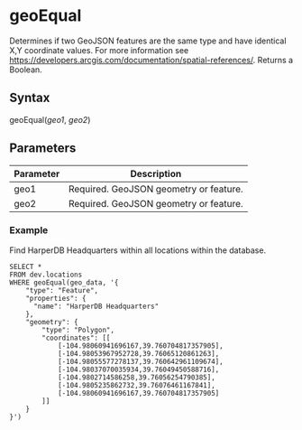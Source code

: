 # geoEqual
Determines if two GeoJSON features are the same type and have identical X,Y coordinate values. For more information see https://developers.arcgis.com/documentation/spatial-references/. Returns a Boolean.

## Syntax
geoEqual(_geo1_, _geo2_)

## Parameters
| Parameter	 | Description                            |
|------------|----------------------------------------|
| geo1	      | Required. GeoJSON geometry or feature. |
| geo2	      | Required. GeoJSON geometry or feature. |

### Example
Find HarperDB Headquarters within all locations within the database.

```
SELECT *
FROM dev.locations
WHERE geoEqual(geo_data, '{
    "type": "Feature",
    "properties": {
      "name": "HarperDB Headquarters"
    },
    "geometry": {
        "type": "Polygon",
        "coordinates": [[
            [-104.98060941696167,39.760704817357905],
            [-104.98053967952728,39.76065120861263],
            [-104.98055577278137,39.760642961109674],
            [-104.98037070035934,39.76049450588716],
            [-104.9802714586258,39.76056254790385],
            [-104.9805235862732,39.76076461167841],
            [-104.98060941696167,39.760704817357905]
        ]]
    }
}')
```